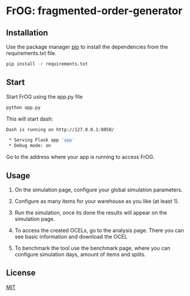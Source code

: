 # FrOG: fragmented-order-generator

## Installation

Use the package manager [pip](https://pip.pypa.io/en/stable/) to install the dependencies from the requirements.txt file.

```bash
pip install -r requirements.txt
```

## Start

Start FrOG using the app.py file

```bash
python app.py
```

This will start dash:

```bash
Dash is running on http://127.0.0.1:8050/

 * Serving Flask app 'app'
 * Debug mode: on
```

Go to the address where your app is running to access FrOG.

## Usage

1. On the simulation page, configure your global simulation parameters.
2. Configure as many items for your warehouse as you like (at least 1).
3. Run the simulation, once its done the results will appear on the simulation page.
4. To access the created OCELs, go to the analysis page. There you can see basic information and download the OCEL

5. To benchmark the tool use the benchmark page, where you can configure simulation days, amount of items and splits.

## License

[MIT](https://choosealicense.com/licenses/mit/)
